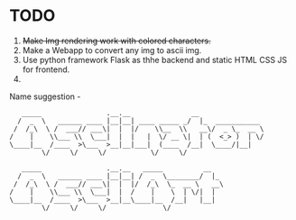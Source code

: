 # TODO
1. ~~Make Img rendering work with colored characters.~~
1. Make a Webapp to convert any img to ascii img.
1. Use python framework Flask as thhe backend and static HTML CSS JS for frontend.
1. 

Name suggestion -
```
   _____                .__.__               __                
  /  _  \   ______ ____ |__|__| ____ _____ _/  |_  ___________ 
 /  /_\  \ /  ___// ___\|  |  |/    \\__  \\   __\/  _ \_  __ \
/    |    \\___ \\  \___|  |  |   |  \/ __ \|  | (  <_> )  | \/
\____|__  /____  >\___  >__|__|___|  (____  /__|  \____/|__|   
        \/     \/     \/           \/     \/                   
```

```
   _____                .__.__   _____          __   
  /  _  \   ______ ____ |__|__| /  _  \________/  |_ 
 /  /_\  \ /  ___// ___\|  |  |/  /_\  \_  __ \   __\
/    |    \\___ \\  \___|  |  /    |    \  | \/|  |  
\____|__  /____  >\___  >__|__\____|__  /__|   |__|  
        \/     \/     \/              \/             
```

